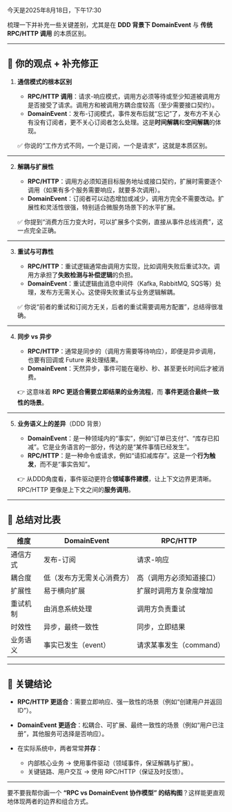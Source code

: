 今天是2025年8月18日，下午17:30

梳理一下并补充一些关键差别，尤其是在 **DDD 背景下 DomainEvent** 与 **传统 RPC/HTTP 调用** 的本质区别。

---

## 🔹 你的观点 + 补充修正

1. **通信模式的根本区别**

   * **RPC/HTTP 调用**：请求-响应模式，调用方必须等待或至少知道被调用方是否接受了请求。调用方和被调用方耦合度较高（至少需要接口契约）。
   * **DomainEvent**：发布-订阅模式，事件发布后就“忘记”了，发布方不关心有没有订阅者，更不关心订阅者怎么处理。这是**时间解耦**和**空间解耦**的体现。

   ✅ 你说的“工作方式不同，一个是订阅，一个是请求”，这就是本质区别。

---

2. **解耦与扩展性**

   * **RPC/HTTP**：调用方必须知道目标服务地址或接口契约，扩展时需要逐个调用（如果有多个服务需要响应，就要多次调用）。
   * **DomainEvent**：订阅者可以动态增加或减少，调用方完全不需要改动。扩展性和灵活性很强，特别适合微服务场景下的水平扩展。

   ✅ 你提到“消费方压力变大时，可以扩展多个实例，直接从事件总线消费”，这一点完全正确。

---

3. **重试与可靠性**

   * **RPC/HTTP**：重试逻辑通常由调用方实现，比如调用失败后重试3次。调用方承担了**失败检测与补偿逻辑**的负担。
   * **DomainEvent**：重试逻辑由消息中间件（Kafka, RabbitMQ, SQS等）处理，发布方无需关心。这使得失败重试与业务逻辑解耦。

   ✅ 你说“前者的重试和订阅方无关，后者的重试需要调用方配置”，总结得很准确。

---

4. **同步 vs 异步**

   * **RPC/HTTP**：通常是同步的（调用方需要等待响应），即便是异步调用，也要有回调或 Future 来处理结果。
   * **DomainEvent**：天然异步，事件可能在毫秒、秒、甚至更长时间后才被消费。

   👉 这意味着 **RPC 更适合需要立即结果的业务流程**，而 **事件更适合最终一致性的场景**。

---

5. **业务语义上的差异**（DDD 背景）

   * **DomainEvent**：是一种领域内的“事实”，例如“订单已支付”、“库存已扣减”。它是业务语言的一部分，传达的是“某件事情已经发生”。
   * **RPC/HTTP**：是一种命令或请求，例如“请扣减库存”。这是一个**行为触发**，而不是“事实告知”。

   👉 从DDD角度看，事件驱动更符合**领域事件建模**，让上下文边界更清晰。RPC/HTTP 更像是上下文之间的**服务调用**。

---

## 🔹 总结对比表

| 维度   | DomainEvent   | RPC/HTTP        |
| ---- | ------------- | --------------- |
| 通信方式 | 发布-订阅         | 请求-响应           |
| 耦合度  | 低（发布方无需关心消费方） | 高（调用方必须知道接口）    |
| 扩展性  | 易于横向扩展        | 扩展时调用方复杂度增加     |
| 重试机制 | 由消息系统处理       | 调用方负责重试         |
| 时效性  | 异步，最终一致性      | 同步，立即结果         |
| 业务语义 | 事实已发生（event）  | 请求某事发生（command） |

---

## 🔹 关键结论

* **RPC/HTTP 更适合**：需要立即响应、强一致性的场景（例如“创建用户并返回ID”）。
* **DomainEvent 更适合**：松耦合、可扩展、最终一致性的场景（例如“用户已注册”，其他服务可选择是否响应）。
* 在实际系统中，两者常常**并存**：

  * 内部核心业务 → 使用事件驱动（领域事件，保证解耦与扩展）。
  * 关键链路、用户交互 → 使用 RPC/HTTP（保证及时反馈）。

---

要不要我帮你画一个 **“RPC vs DomainEvent 协作模型” 的结构图**？这样能更直观地体现两者的边界和组合方式。
